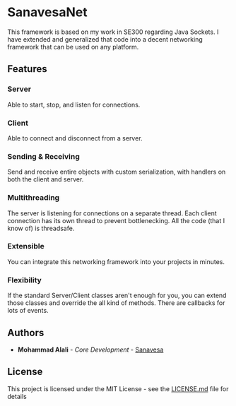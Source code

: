 # SanavesaNet
This framework is based on my work in SE300 regarding Java Sockets. I have extended and generalized that code into a decent networking framework that can be used on any platform.

## Features

### Server
Able to start, stop, and listen for connections.
        
### Client
Able to connect and disconnect from a server.
        
### Sending & Receiving
Send and receive entire objects with custom serialization, with handlers on both the client and server.
        
### Multithreading
The server is listening for connections on a separate thread. Each client connection has its own thread to prevent bottlenecking. All the code (that I know of) is threadsafe.
        
### Extensible
You can integrate this networking framework into your projects in minutes.
        
### Flexibility
If the standard Server/Client classes aren't enough for you, you can extend those classes and override the all kind of methods. There are callbacks for lots of events.
       
## Authors
* **Mohammad Alali** - *Core Development* - [Sanavesa](https://github.com/Sanavesa)

## License
This project is licensed under the MIT License - see the [LICENSE.md](LICENSE.md) file for details
